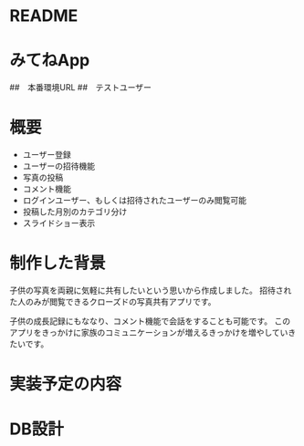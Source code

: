 # README
# みてねApp

##　本番環境URL
##　テストユーザー

# 概要
- ユーザー登録
- ユーザーの招待機能
- 写真の投稿
- コメント機能
- ログインユーザー、もしくは招待されたユーザーのみ閲覧可能
- 投稿した月別のカテゴリ分け
- スライドショー表示

# 制作した背景
子供の写真を両親に気軽に共有したいという思いから作成しました。
招待された人のみが閲覧できるクローズドの写真共有アプリです。

子供の成長記録にもななり、コメント機能で会話をすることも可能です。
このアプリをきっかけに家族のコミュニケーションが増えるきっかけを増やしていきたいです。

# 実装予定の内容
# DB設計



